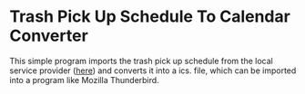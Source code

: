 # Trash Pick Up Schedule To Calendar Converter

This simple program imports  the trash pick up schedule from the local service provider ([here](https://www.awl-neuss.de/nc/abfallkalender.html))
and converts it into a ics. file, which can be imported into a program like Mozilla Thunderbird.